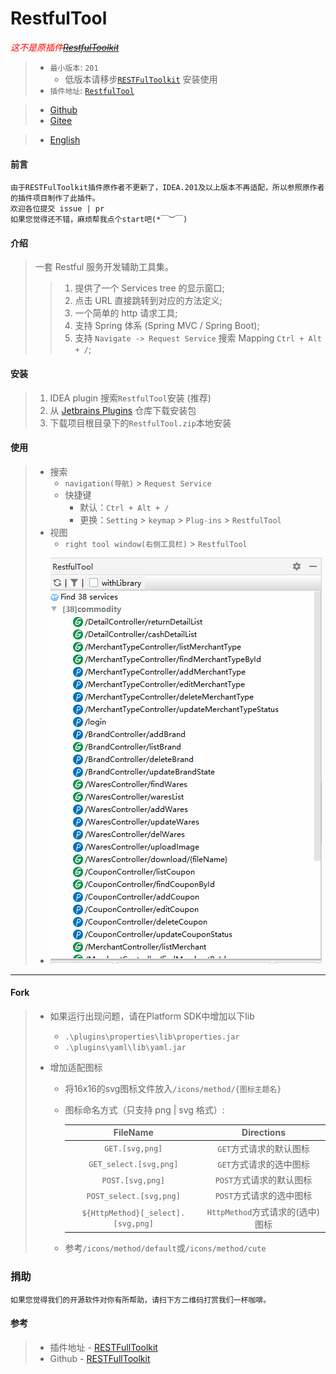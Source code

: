 # RestfulTool

<em style="color: red">这不是原插件[~~RestfulToolkit~~]()</u></em>

> - `最小版本`: `201`
>   * 低版本请移步[`RESTFulToolkit`](https://plugins.jetbrains.com/plugin/10292-restfultoolkit) 安装使用
> - `插件地址`: [`RestfulTool`](https://plugins.jetbrains.com/plugin/14280-restfultool)

> + [Github](https://github.com/ZhangYuanSheng1217/RestfulTool)
> + [Gitee](https://gitee.com/zys981029/RestfulTool)

> - [English](./README.md)

#### 前言
    由于RESTFulToolkit插件原作者不更新了，IDEA.201及以上版本不再适配，所以参照原作者的插件项目制作了此插件。
    欢迎各位提交 issue | pr
    如果您觉得还不错，麻烦帮我点个start吧(*￣︶￣)

#### 介绍
> 一套 Restful 服务开发辅助工具集。
>> 1. 提供了一个 Services tree 的显示窗口;
>> 2. 点击 URL 直接跳转到对应的方法定义;
>> 3. 一个简单的 http 请求工具;
>> 4. 支持 Spring 体系 (Spring MVC / Spring Boot);
>> 5. 支持 `Navigate -> Request Service` 搜索 Mapping `Ctrl + Alt + /`;

#### 安装
> 1. IDEA plugin 搜索`RestfulTool`安装 (推荐)
> 2. 从 [Jetbrains Plugins](https://plugins.jetbrains.com/plugin/14280-restfultool/versions) 仓库下载安装包
> 3. 下载项目根目录下的`RestfulTool.zip`本地安装

#### 使用
> * 搜索
>   - `navigation(导航)` > `Request Service`
>   - 快捷键
>       - 默认：`Ctrl + Alt + /`
>       - 更换：`Setting` > `keymap` > `Plug-ins` > `RestfulTool`
> * 视图
>   - `right tool window(右侧工具栏)` > `RestfulTool`
> - ![gif](resources/tips/images/tip.gif)

****
#### Fork
> - 如果运行出现问题，请在Platform SDK中增加以下lib
>   - `.\plugins\properties\lib\properties.jar`
>   - `.\plugins\yaml\lib\yaml.jar`
>
>
> - 增加适配图标
>   - 将16x16的svg图标文件放入`/icons/method/{图标主题名}`
>   - 图标命名方式（只支持 png | svg 格式）:<br/>
>
>       | FileName | Directions |
>       | :---: | :---: |
>       | `GET.[svg,png]`                    | `GET`方式请求的默认图标          |
>       | `GET_select.[svg,png]`             | `GET`方式请求的选中图标          |
>       | `POST.[svg,png]`                   | `POST`方式请求的默认图标         |
>       | `POST_select.[svg,png]`            | `POST`方式请求的选中图标         |
>       | `${HttpMethod}[_select].[svg,png]` | `HttpMethod`方式请求的(选中)图标 |
>   - 参考`/icons/method/default`或`/icons/method/cute`

### 捐助
    如果您觉得我们的开源软件对你有所帮助，请扫下方二维码打赏我们一杯咖啡。

#### 参考
> + 插件地址 - [RESTFullToolkit](https://plugins.jetbrains.com/plugin/10292-restfultoolkit/)
> + Github - [RESTFullToolkit](https://github.com/mrmanzhaow/RestfulToolkit)
